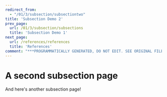 ```yaml
---
redirect_from:
  - "/01/3/subsection/subsectiontwo"
title: 'Subsection Demo 2'
prev_page:
  url: /01/3/subsection/subsections
  title: 'Subsection Demo 1'
next_page:
  url: /references/references
  title: 'References'
comment: "***PROGRAMMATICALLY GENERATED, DO NOT EDIT. SEE ORIGINAL FILES IN /content***"
---
```

# A second subsection page

And here's another subsection page!